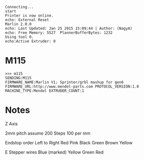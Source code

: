```
Connecting...
start
Printer is now online.
echo: External Reset
Marlin 2.0.0
echo: Last Updated: Jan 25 2015 15:09:44 | Author: (NagyA)
echo: Free Memory: 5527  PlannerBufferBytes: 1232
Using tool 0.
echo:Active Extruder: 0
```

# M115
```
>>> m115
SENDING:M115
FIRMWARE_NAME:Marlin V1; Sprinter/grbl mashup for gen6 FIRMWARE_URL:http://www.mendel-parts.com PROTOCOL_VERSION:1.0 MACHINE_TYPE:Mendel EXTRUDER_COUNT:1
```

# Notes

Z Axis

2mm pitch
assume 200 Steps
100 per mm

Endstop order Left to Right
Red Pink Black Green Brown Yellow

E Stepper wires
Blue (marked) Yellow Green Red
